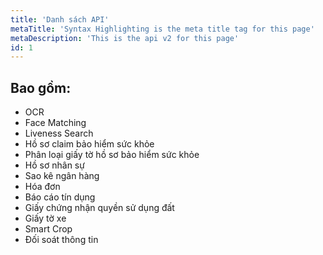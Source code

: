 ```yaml
---
title: 'Danh sách API'
metaTitle: 'Syntax Highlighting is the meta title tag for this page'
metaDescription: 'This is the api v2 for this page'
id: 1
---
```


## Bao gồm:

- OCR
- Face Matching
- Liveness Search
- Hồ sơ claim bảo hiểm sức khỏe
- Phân loại giấy tờ hồ sơ bảo hiểm sức khỏe
- Hồ sơ nhân sự
- Sao kê ngân hàng
- Hóa đơn
- Báo cáo tín dụng
- Giấy chứng nhận quyền sử dụng đất
- Giấy tờ xe
- Smart Crop
- Đối soát thông tin
